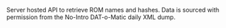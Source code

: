 Server hosted API to retrieve ROM names and hashes. Data is sourced with permission from the No-Intro DAT-o-Matic daily XML dump.
